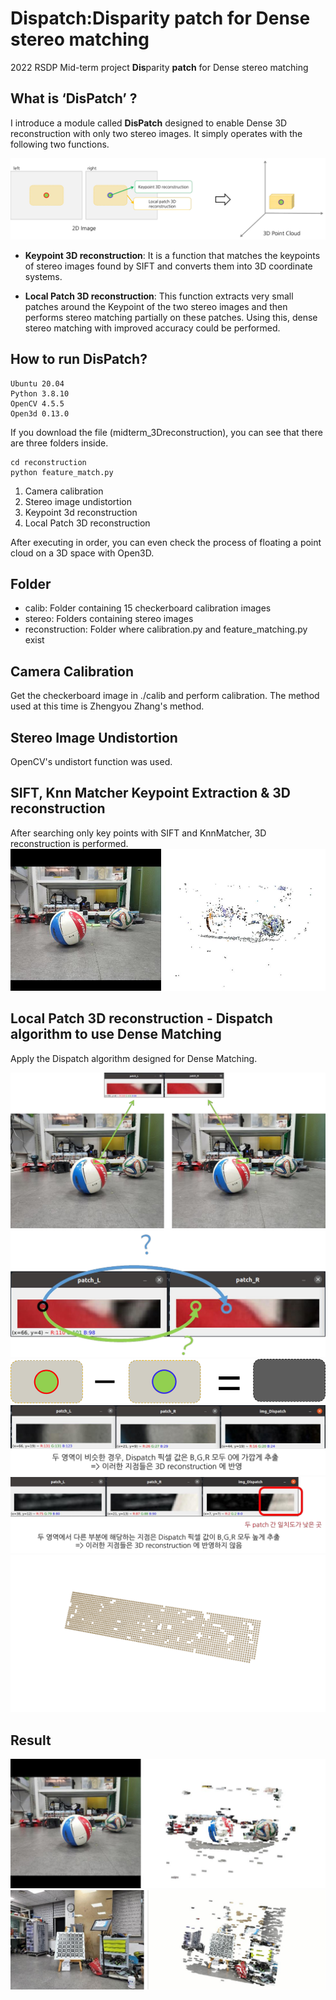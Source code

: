 # Dispatch:**Dis**parity **patch** for Dense stereo matching
2022 RSDP Mid-term project
**Dis**parity **patch** for Dense stereo matching

## What is ‘DisPatch’ ?
I introduce a module called **DisPatch** designed to enable Dense 3D reconstruction with only two stereo images. It simply operates with the following two functions.

![](./img/1.png)

- **Keypoint 3D reconstruction**: It is a function that matches the keypoints of stereo images found by SIFT and converts them into 3D coordinate systems.

- **Local Patch 3D reconstruction**: This function extracts very small patches around the Keypoint of the two stereo images and then performs stereo matching partially on these patches. Using this, dense stereo matching with improved accuracy could be performed.

## How to run DisPatch?
```
Ubuntu 20.04
Python 3.8.10
OpenCV 4.5.5
Open3d 0.13.0 
```

If you download the file (midterm_3Dreconstruction), you can see that there are three folders inside.
```
cd reconstruction
python feature_match.py
```
1) Camera calibration
2) Stereo image undistortion
3) Keypoint 3d reconstruction
4) Local Patch 3D reconstruction 

After executing in order, you can even check the process of floating a point cloud on a 3D space with Open3D.

## Folder 
- calib: Folder containing 15 checkerboard calibration images
- stereo: Folders containing stereo images
- reconstruction: Folder where calibration.py and feature_matching.py exist


## Camera Calibration
Get the checkerboard image in ./calib and perform calibration. The method used at this time is Zhengyou Zhang's method.

## Stereo Image Undistortion
OpenCV's undistort function was used.

## SIFT, Knn Matcher Keypoint Extraction & 3D reconstruction
After searching only key points with SIFT and KnnMatcher, 3D reconstruction is performed.
![](./img/22.png)

## Local Patch 3D reconstruction - Dispatch algorithm to use Dense Matching
Apply the Dispatch algorithm designed for Dense Matching.

![](./img/24_disp.png)
![](./img/25_disp.png)
![](./img/26_disp.png)
![](./img/27_disp.png)
![](./img/28_disp.png)
![](./img/29_disp.png)

## Result
![](./img/30_disp.png)
![](./img/31_disp.png)
